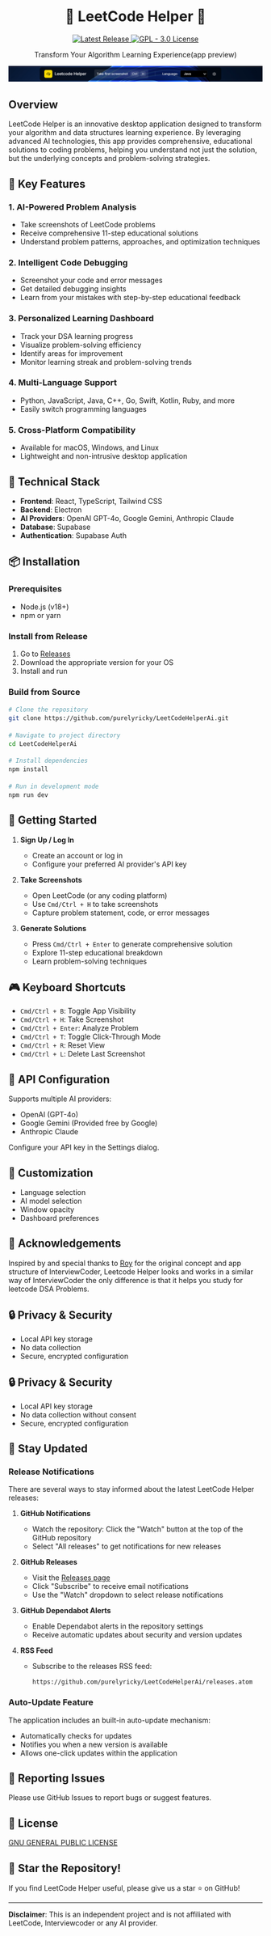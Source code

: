 <div align="center">
  <h1>🚀 LeetCode Helper 🚀</h1>
  <a href="https://github.com/purelyricky/LeetCodeHelperAi/releases">
    <img src="https://img.shields.io/github/v/release/purelyricky/LeetCodeHelperAi?color=blue&label=Version&logo=github&style=flat-square" alt="Latest Release">
  </a>
  <a href="https://github.com/purelyricky/LeetCodeHelperAi/blob/main/LICENSE">
    <img src="https://img.shields.io/github/license/purelyricky/LeetCodeHelperAi?color=green&style=flat-square" alt="GPL - 3.0 License">
  </a>
  <p>Transform Your Algorithm Learning Experience(app preview)</p>
</div>

![LeetCode Helper Logo](assets/leetcodehelper.png)

## Overview

LeetCode Helper is an innovative desktop application designed to transform your algorithm and data structures learning experience. By leveraging advanced AI technologies, this app provides comprehensive, educational solutions to coding problems, helping you understand not just the solution, but the underlying concepts and problem-solving strategies.


## 🌟 Key Features

### 1. AI-Powered Problem Analysis
- Take screenshots of LeetCode problems
- Receive comprehensive 11-step educational solutions
- Understand problem patterns, approaches, and optimization techniques

### 2. Intelligent Code Debugging
- Screenshot your code and error messages
- Get detailed debugging insights
- Learn from your mistakes with step-by-step educational feedback

### 3. Personalized Learning Dashboard
- Track your DSA learning progress
- Visualize problem-solving efficiency
- Identify areas for improvement
- Monitor learning streak and problem-solving trends

### 4. Multi-Language Support
- Python, JavaScript, Java, C++, Go, Swift, Kotlin, Ruby, and more
- Easily switch programming languages

### 5. Cross-Platform Compatibility
- Available for macOS, Windows, and Linux
- Lightweight and non-intrusive desktop application

## 🔧 Technical Stack

- **Frontend**: React, TypeScript, Tailwind CSS
- **Backend**: Electron
- **AI Providers**: OpenAI GPT-4o, Google Gemini, Anthropic Claude
- **Database**: Supabase
- **Authentication**: Supabase Auth

## 📦 Installation

### Prerequisites
- Node.js (v18+)
- npm or yarn

### Install from Release
1. Go to [Releases](https://github.com/purelyricky/LeetCodeHelperAi/releases)
2. Download the appropriate version for your OS
3. Install and run

### Build from Source
```bash
# Clone the repository
git clone https://github.com/purelyricky/LeetCodeHelperAi.git

# Navigate to project directory
cd LeetCodeHelperAi

# Install dependencies
npm install

# Run in development mode
npm run dev
```

## 🚀 Getting Started

1. **Sign Up / Log In**
   - Create an account or log in
   - Configure your preferred AI provider's API key

2. **Take Screenshots**
   - Open LeetCode (or any coding platform)
   - Use `Cmd/Ctrl + H` to take screenshots
   - Capture problem statement, code, or error messages

3. **Generate Solutions**
   - Press `Cmd/Ctrl + Enter` to generate comprehensive solution
   - Explore 11-step educational breakdown
   - Learn problem-solving techniques

## 🎮 Keyboard Shortcuts

- `Cmd/Ctrl + B`: Toggle App Visibility
- `Cmd/Ctrl + H`: Take Screenshot
- `Cmd/Ctrl + Enter`: Analyze Problem
- `Cmd/Ctrl + T`: Toggle Click-Through Mode
- `Cmd/Ctrl + R`: Reset View
- `Cmd/Ctrl + L`: Delete Last Screenshot

## 🔐 API Configuration

Supports multiple AI providers:
- OpenAI (GPT-4o)
- Google Gemini (Provided free by Google)
- Anthropic Claude

Configure your API key in the Settings dialog.

## 🌈 Customization

- Language selection
- AI model selection
- Window opacity
- Dashboard preferences

## 🤝 Acknowledgements

Inspired by and special thanks to [Roy](https://x.com/im_roy_lee) for the original concept and app structure of InterviewCoder, Leetcode Helper looks and works in a similar way of InterviewCoder the only difference is that it helps you study for leetcode DSA Problems.

## 🔒 Privacy & Security

- Local API key storage
- No data collection
- Secure, encrypted configuration

## 🔒 Privacy & Security

- Local API key storage
- No data collection without consent
- Secure, encrypted configuration

## 🔔 Stay Updated

### Release Notifications

There are several ways to stay informed about the latest LeetCode Helper releases:

1. **GitHub Notifications**
   - Watch the repository: Click the "Watch" button at the top of the GitHub repository
   - Select "All releases" to get notifications for new releases

2. **GitHub Releases**
   - Visit the [Releases page](https://github.com/purelyricky/LeetCodeHelperAi/releases)
   - Click "Subscribe" to receive email notifications
   - Use the "Watch" dropdown to select release notifications

3. **GitHub Dependabot Alerts**
   - Enable Dependabot alerts in the repository settings
   - Receive automatic updates about security and version updates

4. **RSS Feed**
   - Subscribe to the releases RSS feed:
     ```
     https://github.com/purelyricky/LeetCodeHelperAi/releases.atom
     ```

### Auto-Update Feature

The application includes an built-in auto-update mechanism:
- Automatically checks for updates
- Notifies you when a new version is available
- Allows one-click updates within the application

## 🐛 Reporting Issues

Please use GitHub Issues to report bugs or suggest features.

## 📄 License

[GNU GENERAL PUBLIC LICENSE](LICENSE)

## 🌟 Star the Repository!

If you find LeetCode Helper useful, please give us a star ⭐ on GitHub!

---

**Disclaimer**: This is an independent project and is not affiliated with LeetCode, Interviewcoder or any AI provider.